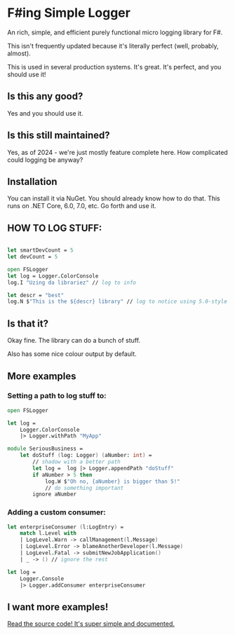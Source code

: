 # F#ing Simple Logger

An rich, simple, and efficient purely functional micro logging library for F#.

This isn't frequently updated because it's literally perfect (well, probably, almost).

This is used in several production systems. It's great. It's perfect, and you should use it!

## Is this any good?

Yes and you should use it.

## Is this still maintained?

Yes, as of 2024 - we're just mostly feature complete here. How complicated could logging be anyway?

## Installation

You can install it via NuGet. You should already know how to do that.
This runs on .NET Core, 6.0, 7.0, etc. Go forth and use it.


## HOW TO LOG STUFF:

```fsharp

let smartDevCount = 5
let devCount = 5

open FSLogger
let log = Logger.ColorConsole
log.I "Uzing da librariez" // log to info

let descr = "best"
log.N $"This is the ${descr} library" // log to notice using 5.0-style interpolation

```

## Is that it?

Okay fine. The library can do a bunch of stuff.  

Also has some nice colour output by default.


## More examples

### Setting a path to log stuff to:

```fsharp
open FSLogger

let log = 
    Logger.ColorConsole
    |> Logger.withPath "MyApp"

module SeriousBusiness = 
    let doStuff (log: Logger) (aNumber: int) =
        // shadow with a better path
        let log =  log |> Logger.appendPath "doStuff"
        if aNumber > 5 then
            log.W $"Oh no, {aNumber} is bigger than 5!"
            // do something important
	    ignore aNumber
```


### Adding a custom consumer:

```fsharp
let enterpriseConsumer (l:LogEntry) = 
	match l.Level with
	| LogLevel.Warn -> callManagement(l.Message)
	| LogLevel.Error -> blameAnotherDeveloper(l.Message)
	| LogLevel.Fatal -> submitNewJobApplication()
	| _ -> () // ignore the rest

let log = 
	Logger.Console
	|> Logger.addConsumer enterpriseConsumer
```


## I want more examples!

[Read the source code! It's super simple and documented.](https://github.com/varon/FSLogger/blob/master/src/FSLogger/Logger.fs)
